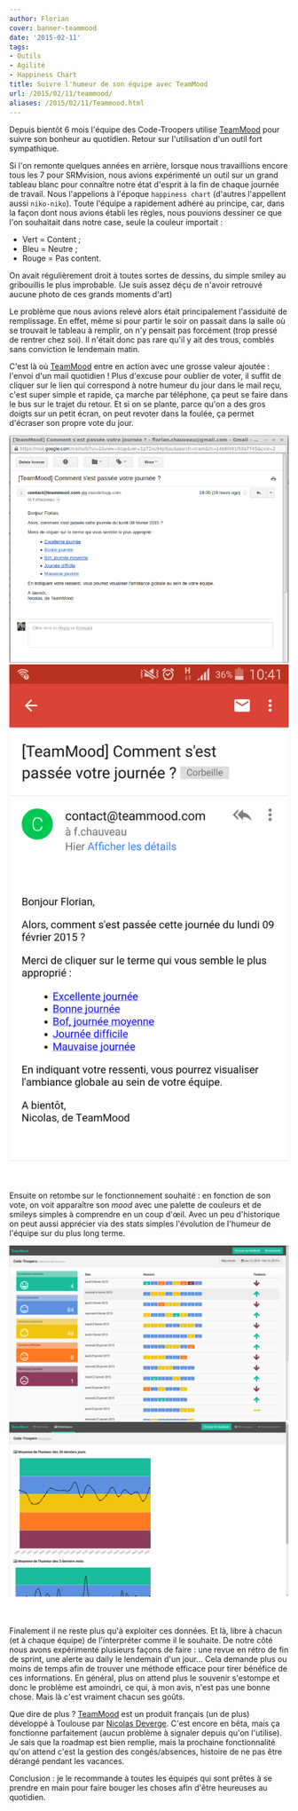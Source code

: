 ```yaml
---
author: Florian
cover: banner-teammood
date: '2015-02-11'
tags:
- Outils
- Agilité
- Happiness Chart
title: Suivre l'humeur de son équipe avec TeamMood
url: /2015/02/11/teammood/
aliases: /2015/02/11/Teammood.html
---
```




Depuis bientôt 6 mois l'équipe des Code-Troopers utilise [TeamMood](https://www.teammood.com/) pour suivre son bonheur au quotidien. Retour sur l'utilisation d'un outil fort sympathique.


Si l'on remonte quelques années en arrière, lorsque nous travaillions encore tous les 7 pour SRMvision,
nous avions expérimenté un outil sur un grand tableau blanc pour connaître notre état d'esprit à la fin de chaque journée de travail.
Nous l'appelions à l'époque `happiness chart` (d'autres l'appellent aussi `niko-niko`).
Toute l'équipe a rapidement adhéré au principe, car, dans la façon dont nous avions établi les règles, nous pouvions dessiner ce que l'on souhaitait dans notre case, seule la couleur importait :



  * Vert = Content ;
  * Bleu = Neutre ;
  * Rouge = Pas content.

On avait régulièrement droit à toutes sortes de dessins, du simple smiley au gribouillis le plus improbable.
(Je suis assez déçu de n'avoir retrouvé aucune photo de ces grands moments d'art)

Le problème que nous avions relevé alors était principalement l'assiduité de remplissage.
En effet, même si pour partir le soir on passait dans la salle où se trouvait le tableau à remplir, on n'y pensait pas forcément (trop pressé de rentrer chez soi).
Il n'était donc pas rare qu'il y ait des trous, comblés sans conviction le lendemain matin.

C'est là où [TeamMood](https://www.teammood.com/) entre en action avec une grosse valeur ajoutée : l'envoi d'un mail quotidien !
Plus d'excuse pour oublier de voter, il suffit de cliquer sur le lien qui correspond à notre humeur du jour dans le mail reçu,
c'est super simple et rapide, ça marche par téléphone, ça peut se faire dans le bus sur le trajet du retour.
Et si on se plante, parce qu'on a des gros doigts sur un petit écran, on peut revoter dans la foulée, ça permet d'écraser son propre vote du jour.

<div style="text-align:center;margin-bottom:50px">
    <a href="/images/postTeammood/mailBig.png" data-lightbox="group-1" title="Mail du vote quotidien" class="inlineBoxes">
        <img class="medium" src="/images/postTeammood/mailBig.png" alt="Mail du vote quotidien"/>
    </a>
    <a href="/images/postTeammood/mailPhone.png" data-lightbox="group-1" title="Mail du vote quotidien sur téléphone" class="inlineBoxes">
        <img class="medium" src="/images/postTeammood/mailPhone.png" alt="Mail du vote quotidien sur téléphone"/>
    </a>
</div>


Ensuite on retombe sur le fonctionnement souhaité : en fonction de son vote, on voit apparaître son _mood_  avec une palette de couleurs et de smileys simples à comprendre en un coup d'œil.
Avec un peu d'historique on peut aussi apprécier via des stats simples l'évolution de l'humeur de l'équipe sur du plus long terme.


<div style="text-align:center;margin-bottom:50px">
    <a href="/images/postTeammood/quotidien.png" data-lightbox="group-2" title="" class="inlineBoxes">
        <img class="medium" src="/images/postTeammood/quotidien.png" alt=""/>
    </a>
    <a href="/images/postTeammood/stat.png" data-lightbox="group-2" title="" class="inlineBoxes">
        <img class="medium" src="/images/postTeammood/stat.png" alt=""/>
    </a>
</div>

Finalement il ne reste plus qu'à exploiter ces données. Et là, libre à chacun (et à chaque équipe) de l'interpréter comme il le souhaite.
De notre côté nous avons expérimenté plusieurs façons de faire :
une revue en rétro de fin de sprint, une alerte au daily le lendemain d'un jour…
Cela demande plus ou moins de temps afin de trouver une méthode efficace pour tirer bénéfice de ces informations.
En général, plus on attend plus le souvenir s'estompe et donc le problème est amoindri, ce qui, à mon avis, n'est pas une bonne chose.
Mais là c'est vraiment chacun ses goûts.



Que dire de plus ?
[TeamMood](https://www.teammood.com/) est un produit français (un de plus) développé à Toulouse par [Nicolas Deverge](https://twitter.com/ndeverge).
C'est encore en bêta, mais ça fonctionne parfaitement (aucun problème à signaler depuis qu'on l'utilise).
Je sais que la roadmap est bien remplie, mais la prochaine fonctionnalité qu'on attend c'est la gestion des congés/absences, histoire de ne pas être dérangé pendant les vacances.

Conclusion :
je le recommande à toutes les équipes qui sont prêtes à se prendre en main pour faire bouger les choses afin d'être heureuses au quotidien.
